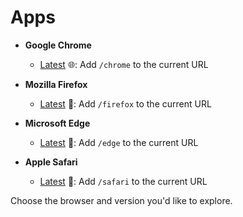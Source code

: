 # Apps

- **Google Chrome**
  - [Latest](./chrome) 🌐: Add `/chrome` to the current URL

- **Mozilla Firefox**
  - [Latest](./firefox) 🦊: Add `/firefox` to the current URL

- **Microsoft Edge**
  - [Latest](./edge) 🌊: Add `/edge` to the current URL

- **Apple Safari**
  - [Latest](./safari) 🍏: Add `/safari` to the current URL

Choose the browser and version you'd like to explore.
